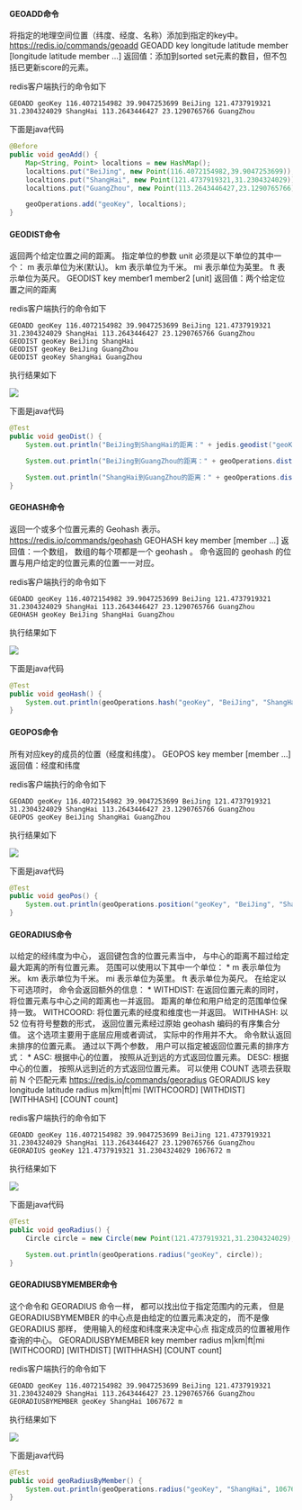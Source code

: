 #### GEOADD命令
将指定的地理空间位置（纬度、经度、名称）添加到指定的key中。
https://redis.io/commands/geoadd
GEOADD key longitude latitude member [longitude latitude member ...]
返回值：添加到sorted set元素的数目，但不包括已更新score的元素。

redis客户端执行的命令如下
```
GEOADD geoKey 116.4072154982 39.9047253699 BeiJing 121.4737919321 31.2304324029 ShangHai 113.2643446427 23.1290765766 GuangZhou
```

下面是java代码
```java
@Before
public void geoAdd() {
    Map<String, Point> localtions = new HashMap();
    localtions.put("BeiJing", new Point(116.4072154982,39.9047253699));
    localtions.put("ShangHai", new Point(121.4737919321,31.2304324029));
    localtions.put("GuangZhou", new Point(113.2643446427,23.1290765766));

    geoOperations.add("geoKey", localtions);
}
```
#### GEODIST命令
返回两个给定位置之间的距离。
指定单位的参数 unit 必须是以下单位的其中一个：
m 表示单位为米(默认)。
km 表示单位为千米。
mi 表示单位为英里。
ft 表示单位为英尺。
GEODIST key member1 member2 [unit]
返回值：两个给定位置之间的距离

redis客户端执行的命令如下
```
GEOADD geoKey 116.4072154982 39.9047253699 BeiJing 121.4737919321 31.2304324029 ShangHai 113.2643446427 23.1290765766 GuangZhou
GEODIST geoKey BeiJing ShangHai
GEODIST geoKey BeiJing GuangZhou
GEODIST geoKey ShangHai GuangZhou
```
执行结果如下

![](https://github.com/rainbowda/learnWay/blob/master/learnRedis/img/geo/geodist%E5%91%BD%E4%BB%A4%E5%AE%A2%E6%88%B7%E7%AB%AF%E6%89%A7%E8%A1%8C%E7%BB%93%E6%9E%9C.png?raw=true)

下面是java代码
```java
@Test
public void geoDist() {
    System.out.println("BeiJing到ShangHai的距离：" + jedis.geodist("geoKey", "BeiJing", "ShangHai"));

    System.out.println("BeiJing到GuangZhou的距离：" + geoOperations.distance("geoKey", "BeiJing", "GuangZhou"));

    System.out.println("ShangHai到GuangZhou的距离：" + geoOperations.distance("geoKey", "ShangHai", "GuangZhou"));
}
```
#### GEOHASH命令
返回一个或多个位置元素的 Geohash 表示。https://redis.io/commands/geohash
GEOHASH key member [member ...]
返回值：一个数组， 数组的每个项都是一个 geohash 。 命令返回的 geohash 的位置与用户给定的位置元素的位置一一对应。

redis客户端执行的命令如下
```
GEOADD geoKey 116.4072154982 39.9047253699 BeiJing 121.4737919321 31.2304324029 ShangHai 113.2643446427 23.1290765766 GuangZhou
GEOHASH geoKey BeiJing ShangHai GuangZhou
```
执行结果如下

![](https://github.com/rainbowda/learnWay/blob/master/learnRedis/img/geo/geohash%E5%91%BD%E4%BB%A4%E5%AE%A2%E6%88%B7%E7%AB%AF%E6%89%A7%E8%A1%8C%E7%BB%93%E6%9E%9C.png?raw=true)

下面是java代码
```java
@Test
public void geoHash() {
    System.out.println(geoOperations.hash("geoKey", "BeiJing", "ShangHai", "GuangZhou"));
}
```
#### GEOPOS命令
所有对应key的成员的位置（经度和纬度）。
GEOPOS key member [member ...]
返回值：经度和纬度

redis客户端执行的命令如下
```
GEOADD geoKey 116.4072154982 39.9047253699 BeiJing 121.4737919321 31.2304324029 ShangHai 113.2643446427 23.1290765766 GuangZhou
GEOPOS geoKey BeiJing ShangHai GuangZhou
```
执行结果如下

![](https://github.com/rainbowda/learnWay/blob/master/learnRedis/img/geo/geopos%E5%91%BD%E4%BB%A4%E5%AE%A2%E6%88%B7%E7%AB%AF%E6%89%A7%E8%A1%8C%E7%BB%93%E6%9E%9C.png?raw=true)

下面是java代码
```java
@Test
public void geoPos() {
    System.out.println(geoOperations.position("geoKey", "BeiJing", "ShangHai", "GuangZhou"));
}
```
#### GEORADIUS命令
以给定的经纬度为中心， 返回键包含的位置元素当中， 与中心的距离不超过给定最大距离的所有位置元素。
范围可以使用以下其中一个单位：
     *
m 表示单位为米。
km 表示单位为千米。
mi 表示单位为英里。
ft 表示单位为英尺。
在给定以下可选项时， 命令会返回额外的信息：
     *
WITHDIST: 在返回位置元素的同时， 将位置元素与中心之间的距离也一并返回。 距离的单位和用户给定的范围单位保持一致。
WITHCOORD: 将位置元素的经度和维度也一并返回。
WITHHASH: 以 52 位有符号整数的形式， 返回位置元素经过原始 geohash 编码的有序集合分值。 这个选项主要用于底层应用或者调试， 实际中的作用并不大。
命令默认返回未排序的位置元素。 通过以下两个参数， 用户可以指定被返回位置元素的排序方式：
     *
ASC: 根据中心的位置， 按照从近到远的方式返回位置元素。
DESC: 根据中心的位置， 按照从远到近的方式返回位置元素。
可以使用 COUNT <count> 选项去获取前 N 个匹配元素
https://redis.io/commands/georadius
GEORADIUS key longitude latitude radius m|km|ft|mi [WITHCOORD] [WITHDIST] [WITHHASH] [COUNT count]

redis客户端执行的命令如下
```
GEOADD geoKey 116.4072154982 39.9047253699 BeiJing 121.4737919321 31.2304324029 ShangHai 113.2643446427 23.1290765766 GuangZhou
GEORADIUS geoKey 121.4737919321 31.2304324029 1067672 m
```
执行结果如下

![](https://github.com/rainbowda/learnWay/blob/master/learnRedis/img/geo/georadius%E5%91%BD%E4%BB%A4%E5%AE%A2%E6%88%B7%E7%AB%AF%E6%89%A7%E8%A1%8C%E7%BB%93%E6%9E%9C.png?raw=true)

下面是java代码
```java
@Test
public void geoRadius() {
    Circle circle = new Circle(new Point(121.4737919321,31.2304324029),new Distance(1067672));

    System.out.println(geoOperations.radius("geoKey", circle));
}
```
#### GEORADIUSBYMEMBER命令
这个命令和 GEORADIUS 命令一样， 都可以找出位于指定范围内的元素， 但是 GEORADIUSBYMEMBER 的中心点是由给定的位置元素决定的， 而不是像 GEORADIUS 那样， 使用输入的经度和纬度来决定中心点
指定成员的位置被用作查询的中心。
GEORADIUSBYMEMBER key member radius m|km|ft|mi [WITHCOORD] [WITHDIST] [WITHHASH] [COUNT count]

redis客户端执行的命令如下
```
GEOADD geoKey 116.4072154982 39.9047253699 BeiJing 121.4737919321 31.2304324029 ShangHai 113.2643446427 23.1290765766 GuangZhou
GEORADIUSBYMEMBER geoKey ShangHai 1067672 m
```
执行结果如下

![](https://github.com/rainbowda/learnWay/blob/master/learnRedis/img/geo/georadiusbymember%E5%91%BD%E4%BB%A4%E5%AE%A2%E6%88%B7%E7%AB%AF%E6%89%A7%E8%A1%8C%E7%BB%93%E6%9E%9C.png?raw=true)

下面是java代码
```java
@Test
public void geoRadiusByMember() {
    System.out.println(geoOperations.radius("geoKey", "ShangHai", 1067672));
}
```
